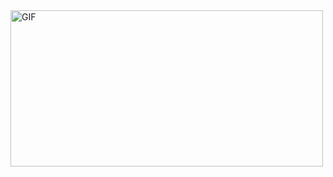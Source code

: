 
<img align="center" alt="GIF" height="250px" width="500px" src="https://media2.giphy.com/media/137EaR4vAOCn1S/giphy.gif?cid=ecf05e47zobk4ffavndk9guduknhtawx20bugp2wuiswt7mr&rid=giphy.gif&ct=g" /> 

